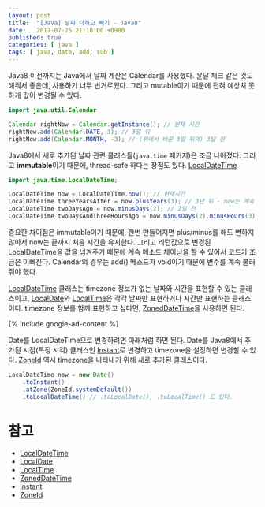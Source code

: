 ```yaml
---
layout: post
title:  "[Java] 날짜 더하고 빼기 - Java8"
date:   2017-07-25 21:18:00 +0900
published: true
categories: [ java ]
tags: [ java, date, add, sub ]
---
```


Java8 이전까지는 Java에서 날짜 계산은 Calendar를 사용했다. 윤달 체크 같은 것도 해줘서 좋은데, 사용하기 너무 번거로웠다. 그리고 mutable이기 때문에 전혀 예상치 못 하게 값이 변경될 수 있다.

```java
import java.util.Calendar

Calendar rightNow = Calendar.getInstance(); // 현재 시간
rightNow.add(Calendar.DATE, 3); // 3일 뒤
rightNow.add(Calendar.MONTH, -3); // (위에서 바꾼 3일 뒤의) 3달 전
```

Java8에서 새로 추가된 날짜 관련 클래스들(`java.time` 패키지)은 조금 나아졌다. 그리고 **immutable**이기 때문에, thread-safe 하다는 장점도 있다. [LocalDateTime](https://docs.oracle.com/javase/8/docs/api/java/time/LocalDateTime.html)

```java
import java.time.LocalDateTime;

LocalDateTime now = LocalDateTime.now(); // 현재시간
LocalDateTime threeYearsAfter = now.plusYears(3); // 3년 뒤 - now는 계속 현재시간
LocalDateTime twoDaysAgo = now.minusDays(2); // 2일 전
LocalDateTime twoDaysAndThreeHoursAgo = now.minusDays(2).minusHours(3); // 2일 3시간 전
```

중요한 차이점은 immutable이기 때문에, 한번 만들어지면 plus/minus를 해도 변하지 않아서 now는 끝까지 처음 시간을 유지한다. 그리고 리턴값으로 변경된 LocalDateTime을 값을 넘겨주기 때문에 계속 메소드 체이닝을 할 수 있어서 코드가 조금은 이뻐진다. Calendar의 경우는 add() 메소드가 void이기 때문에 변수를 계속 불러줘야 했다.

[LocalDateTime](https://docs.oracle.com/javase/8/docs/api/java/time/LocalDateTime.html) 클래스는 timezone 정보가 없는 날짜와 시간을 표현할 수 있는 클래스이고, [LocalDate](https://docs.oracle.com/javase/8/docs/api/java/time/LocalDate.html)와 [LocalTime](https://docs.oracle.com/javase/8/docs/api/java/time/LocalTime.html)은 각각 날짜만 표현하거나 시간만 표현하는 클래스이다. timezone 정보를 함께 표현하고 싶다면, [ZonedDateTime](https://docs.oracle.com/javase/8/docs/api/java/time/ZonedDateTime.html)을 사용하면 된다.

{% include google-ad-content %}

Date를 LocalDateTime으로 변경하려면 아래처럼 하면 된다. Date를 Java8에서 추가된 시점(특정 시각) 클래스인 [Instant](https://docs.oracle.com/javase/8/docs/api/java/time/Instant.html)로 변경하고 timezone을 설정하면 변경할 수 있다. [ZoneId](https://docs.oracle.com/javase/8/docs/api/java/time/ZoneId.html) 역시 timezone을 나타내기 위해 새로 추가된 클래스이다.

```java
LocalDateTime now = new Date()
    .toInstant()
    .atZone(ZoneId.systemDefault())
    .toLocalDateTime() // .toLocalDate(), .toLocalTime() 도 있다.
```

# 참고

- [LocalDateTime](https://docs.oracle.com/javase/8/docs/api/java/time/LocalDateTime.html)
- [LocalDate](https://docs.oracle.com/javase/8/docs/api/java/time/LocalDate.html)
- [LocalTime](https://docs.oracle.com/javase/8/docs/api/java/time/LocalTime.html)
- [ZonedDateTime](https://docs.oracle.com/javase/8/docs/api/java/time/ZonedDateTime.html)
- [Instant](https://docs.oracle.com/javase/8/docs/api/java/time/Instant.html)
- [ZoneId](https://docs.oracle.com/javase/8/docs/api/java/time/ZoneId.html)
